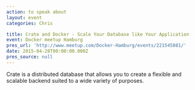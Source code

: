 ```yaml
---
action: to speak about
layout: event
categories: Chris

title: Crate and Docker - Scale Your Database like Your Application
event: Docker meetup Hamburg
pres_url: 'http://www.meetup.com/Docker-Hamburg/events/221545081/'
date: 2015-04-28T00:00:00.000Z
pres_source: null
---
```


Crate is a distributed database that allows you to create a flexible and scalable backend suited to a wide variety of purposes.
